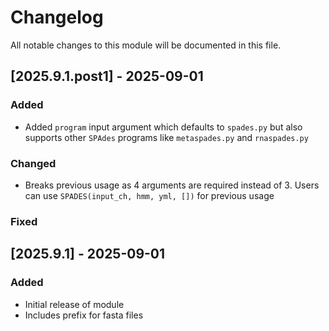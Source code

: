 # Changelog

All notable changes to this module will be documented in this file.

## [2025.9.1.post1] - 2025-09-01

### Added
- Added `program` input argument which defaults to `spades.py` but also supports other `SPAdes` programs like `metaspades.py` and `rnaspades.py`

### Changed
- Breaks previous usage as 4 arguments are required instead of 3.  Users can use `SPADES(input_ch, hmm, yml, [])` for previous usage
### Fixed

## [2025.9.1] - 2025-09-01

### Added
- Initial release of module
- Includes prefix for fasta files